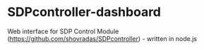 # SDPcontroller-dashboard
Web interface for SDP Control Module (https://github.com/shovradas/SDPcontroller) - written in node.js
